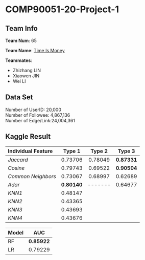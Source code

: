 # COMP90051-20-Project-1

## Team Info
**Team Num**: 65

**Team Name**: [Time Is Money](https://www.kaggle.com/c/comp90051-2020-sem2-proj1/leaderboard)

**Teammates**:
  - Zhizhang LIN
  - Xiaowen JIN
  - Wei LI
  
## Data Set
Number of UserID: 20,000<br>
Number of Followee: 4,867,136<br>
Number of Edge/Link:24,004,361<br>

## Kaggle Result

| Individual Feature | Type 1      | Type 2      | Type 3      |
| :---               | :---:       |   :---:     |   :---:     |  
| *Jaccard*          | 0.73706   |   0.78049          |  **0.87331**    |
| *Cosine*           | 0.79743     |    0.69522       |**0.90504**|
| *Common Neighbors* | 0.73067| 0.68997|0.62689|
| *Adar*             | **0.80140** | ------- | 0.64677|
|*KNN1*|0.48147|
|*KNN2*|0.43365
|*KNN3*|0.43693
|*KNN4*|0.43676

| Model | AUC     | 
| :---               | :---:       |
|RF| **0.85922**|
|LR| 0.79229|
